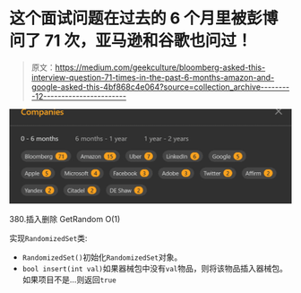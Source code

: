 # 这个面试问题在过去的 6 个月里被彭博问了 71 次，亚马逊和谷歌也问过！

> 原文：<https://medium.com/geekculture/bloomberg-asked-this-interview-question-71-times-in-the-past-6-months-amazon-and-google-asked-this-4bf868c4e064?source=collection_archive---------12----------------------->

![](img/4ba491693be81ec3e58455143b42d930.png)

380.插入删除 GetRandom O(1)

实现`RandomizedSet`类:

*   `RandomizedSet()`初始化`RandomizedSet`对象。
*   `bool insert(int val)`如果器械包中没有`val`物品，则将该物品插入器械包。如果项目不是…则返回`true`